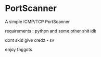 # PortScanner
A simple ICMP/TCP PortScanner

requirements : python and some other shit idk 

dont skid give credz - sv

enjoy faggots

